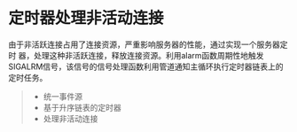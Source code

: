 
定时器处理非活动连接
=================
由于非活跃连接占用了连接资源，严重影响服务器的性能，通过实现一个服务器定时
器，处理这种非活跃连接，释放连接资源。利用alarm函数周期性地触发SIGALRM信号，该信号的信号处理函数利用管道通知主循环执行定时器链表上的定时任务。
> * 统一事件源
> * 基于升序链表的定时器
> * 处理非活动连接